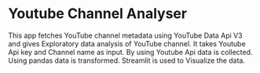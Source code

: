 # Youtube Channel Analyser
 This app fetches YouTube channel metadata using YouTube Data Api V3 and gives Exploratory data analysis of YouTube channel. It takes Youtube Api key and Channel name as input. By using Youtube Api data is collected. Using pandas data is transformed. Streamlit is used to Visualize the data.
